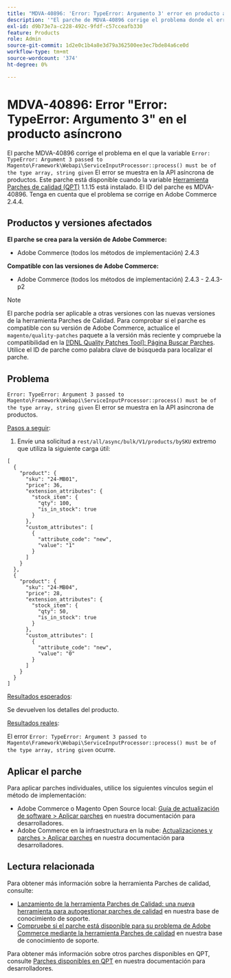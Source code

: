 ```yaml
---
title: "MDVA-40896: 'Error: TypeError: Argumento 3' error en producto asíncrono"
description: '"El parche de MDVA-40896 corrige el problema donde el error "Error: TypeError: Argument 3 pasado a Magento\Framework\Webapi\ServiceInputProcessor::process() debe ser de la matriz de tipo, el error string given" se muestra en la API asíncrona de productos. Este parche está disponible cuando está instalada la [Quality Patches Tool (QPT)](/help/announcements/adobe-commerce-announcements/magento-quality-patches-released-new-tool-to-self-serve-quality-patches.md) 1.1.15. El ID del parche es MDVA-40896. Tenga en cuenta que el problema se corrige en Adobe Commerce 2.4.4."'
exl-id: d9b73e7a-c228-492c-9fdf-c57cceafb330
feature: Products
role: Admin
source-git-commit: 1d2e0c1b4a8e3d79a362500ee3ec7bde84a6ce0d
workflow-type: tm+mt
source-wordcount: '374'
ht-degree: 0%

---
```


# MDVA-40896: Error &quot;Error: TypeError: Argumento 3&quot; en el producto asíncrono

El parche MDVA-40896 corrige el problema en el que la variable `Error: TypeError: Argument 3 passed to Magento\Framework\Webapi\ServiceInputProcessor::process() must be of the type array, string given` El error se muestra en la API asíncrona de productos. Este parche está disponible cuando la variable [Herramienta Parches de calidad (QPT)](/help/announcements/adobe-commerce-announcements/magento-quality-patches-released-new-tool-to-self-serve-quality-patches.md) 1.1.15 está instalado. El ID del parche es MDVA-40896. Tenga en cuenta que el problema se corrige en Adobe Commerce 2.4.4.

## Productos y versiones afectados

**El parche se crea para la versión de Adobe Commerce:**

* Adobe Commerce (todos los métodos de implementación) 2.4.3

**Compatible con las versiones de Adobe Commerce:**

* Adobe Commerce (todos los métodos de implementación) 2.4.3 - 2.4.3-p2

>[!NOTE]
>
>El parche podría ser aplicable a otras versiones con las nuevas versiones de la herramienta Parches de Calidad. Para comprobar si el parche es compatible con su versión de Adobe Commerce, actualice el `magento/quality-patches` paquete a la versión más reciente y compruebe la compatibilidad en la [[!DNL Quality Patches Tool]: Página Buscar Parches](https://devdocs.magento.com/quality-patches/tool.html#patch-grid). Utilice el ID de parche como palabra clave de búsqueda para localizar el parche.

## Problema

`Error: TypeError: Argument 3 passed to Magento\Framework\Webapi\ServiceInputProcessor::process() must be of the type array, string given` El error se muestra en la API asíncrona de productos.

<u>Pasos a seguir</u>:

1. Envíe una solicitud a `rest/all/async/bulk/V1/products/bySKU` extremo que utiliza la siguiente carga útil:

```RESTAPI
[
  {
    "product": {
      "sku": "24-MB01",
      "price": 36,
      "extension_attributes": {
        "stock_item": {
          "qty": 100,
          "is_in_stock": true
        }
      },
      "custom_attributes": [
        {
          "attribute_code": "new",
          "value": "1"
        }
      ]
    }
  },
  {
    "product": {
      "sku": "24-MB04",
      "price": 28,
      "extension_attributes": {
        "stock_item": {
          "qty": 50,
          "is_in_stock": true
        }
      },
      "custom_attributes": [
        {
          "attribute_code": "new",
          "value": "0"
        }
      ]
    }
  }
]
```

<u>Resultados esperados</u>:

Se devuelven los detalles del producto.

<u>Resultados reales</u>:

El error `Error: TypeError: Argument 3 passed to Magento\Framework\Webapi\ServiceInputProcessor::process() must be of the type array, string given` ocurre.

## Aplicar el parche

Para aplicar parches individuales, utilice los siguientes vínculos según el método de implementación:

* Adobe Commerce o Magento Open Source local: [Guía de actualización de software > Aplicar parches](https://devdocs.magento.com/guides/v2.4/comp-mgr/patching/mqp.html) en nuestra documentación para desarrolladores.
* Adobe Commerce en la infraestructura en la nube: [Actualizaciones y parches > Aplicar parches](https://devdocs.magento.com/cloud/project/project-patch.html) en nuestra documentación para desarrolladores.

## Lectura relacionada

Para obtener más información sobre la herramienta Parches de calidad, consulte:

* [Lanzamiento de la herramienta Parches de Calidad: una nueva herramienta para autogestionar parches de calidad](/help/announcements/adobe-commerce-announcements/magento-quality-patches-released-new-tool-to-self-serve-quality-patches.md) en nuestra base de conocimiento de soporte.
* [Compruebe si el parche está disponible para su problema de Adobe Commerce mediante la herramienta Parches de calidad](/help/support-tools/patches-available-in-qpt-tool/check-patch-for-magento-issue-with-magento-quality-patches.md) en nuestra base de conocimiento de soporte.

Para obtener más información sobre otros parches disponibles en QPT, consulte [Parches disponibles en QPT](https://devdocs.magento.com/quality-patches/tool.html#patch-grid) en nuestra documentación para desarrolladores.
